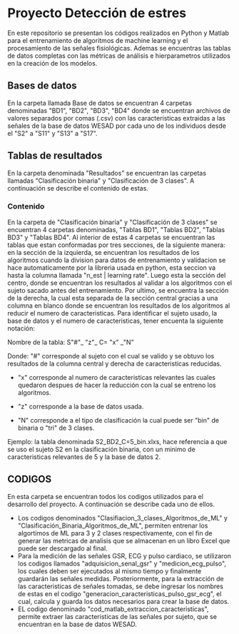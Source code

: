 # Proyecto Detección de estres
En este repositorio se presentan los códigos realizados en Python y Matlab para el entrenamiento de algoritmos de machine learning y el procesamiento de las señales fisiológicas. Ademas se encuentras las tablas de datos completas con las métricas de análisis e hierparametros utilizados en la creación de los modelos.  
## Bases de datos
En la carpeta llamada Base de datos se encuentran 4 carpetas denominadas "BD1", "BD2", "BD3", "BD4" donde se encuentran archivos de valores separados por comas (.csv) con las caracteristicas extraidas a las señales de la base de datos WESAD por cada uno de los individuos desde el "S2" a "S11" y "S13" a "S17".
## Tablas de resultados
En la carpeta denominada "Resultados" se encuentran las carpetas llamadas "Clasificación binaria" y "Clasificación de 3 clases". A continuación se describe el contenido de estas.

### Contenido
En la carpeta de "Clasificación binaria" y "Clasificación de 3 clases" se encuentran 4 carpetas denominadas, "Tablas BD1", "Tablas BD2", "Tablas BD3" y "Tablas BD4".
Al interior de estas 4 carpetas se encuentran las tablas que estan conformadas por tres secciones, de la siguiente manera: en la sección de la izquierda, se encuentran los resultados de los algoritmos cuando la division para datos de entrenamiento y validacion se hace automaticamente por la libreria usada en python, esta seccion va hasta la columna llamada "n_est | learning rate". Luego esta la sección del centro, donde se encuentran los resultados al validar a los algoritmos con el sujeto sacado antes del entrenamiento. Por ultimo, se encuentra la sección de la derecha, la cual esta separada de la sección central gracias a una columna en blanco donde se encuentran los resultados de los algoritmos al reducir el numero de caracteristicas. Para identificar el sujeto usado, la base de datos y el numero de caracteristicas, tener encuenta la siguiente notación:

Nombre de la tabla: S"#"_ "z"_ C= "x" _"N"

Donde: "#" corresponde al sujeto con el cual se valido y se obtuvo los resultados de la columna central y derecha de caracteristicas reducidas.
  
  * "x" corresponde al numero de caracteristicas relevantes las cuales quedaron despues de hacer la reducción con la cual se entreno los algoritmos.
  
  * "z" corresponde a la base de datos usada.
  
  * "N" corresponde a el tipo de clasificación la cual puede ser "bin" de binaria o "tri" de 3 clases.
  
 Ejemplo: la tabla denominada S2_BD2_C=5_bin.xlxs, hace referencia a que se uso el sujeto S2 en la clasificación binaria, con un minimo de caracteristicas relevantes de 5 y la base de datos 2.

## CODIGOS
En esta carpeta se encuentran todos los codigos utilizados para el desarrollo del proyecto. A continuación se describe cada uno de ellos.
  * Los codigos denominados "Clasifiacion_3_clases_Algoritmos_de_ML" y "Clasificación_Binaria_Algoritmos_de_ML", permiten entrenar los algortimos de ML para 3 y 2 clases respectivamente, con el fin de generar las metricas de analisis que se almacenan en un libro Excel que puede ser descargado al final.
  * Para la medición de las señales GSR, ECG y pulso cardiaco, se utilizaron los codigos llamados "adquisicion_senal_gsr" y "medicion_ecg_pulso", los cuales deben ser ejecutados al mismo tiempo y finalmente guardarán las señales medidas. Posteriormente, para la extracción de las caracteristicas de señales tomadas, se debe ingresar los nombres de estas en el codigo "generacion_caracteristicas_pulso_gsr_ecg", el cual, calcula y guarda los datos necesarios para crear la base de datos.
  * EL codigo denominado "cod_matlab_extraccion_caracteristicas", permite extraer las caracteristicas de las señales por sujeto, que se encuentran en la base de datos WESAD.
